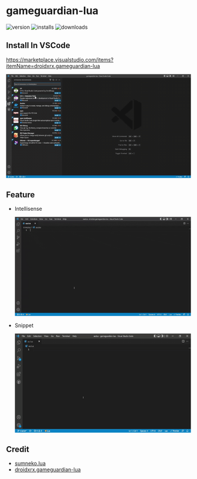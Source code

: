 # gameguardian-lua

![version](https://vsmarketplacebadge.apphb.com/version-short/droidxrx.gameguardian-lua.svg)
![installs](https://vsmarketplacebadge.apphb.com/installs-short/droidxrx.gameguardian-lua.svg)
![downloads](https://vsmarketplacebadge.apphb.com/downloads-short/droidxrx.gameguardian-lua.svg)

## Install In VSCode

https://marketplace.visualstudio.com/items?itemName=droidxrx.gameguardian-lua

![avatar](https://github.com/droidxrx/gameguardian-lua/raw/master/image/install.gif)

## Feature

- Intellisense

  ![avatar](https://github.com/droidxrx/gameguardian-lua/raw/master/image/intellisense.gif)

- Snippet

  ![avatar](https://github.com/droidxrx/gameguardian-lua/raw/master/image/snippet.gif)

## Credit

- [sumneko.lua](https://github.com/sumneko/lua-language-server)
- [droidxrx.gameguardian-lua](https://github.com/droidxrx/gameguardian-lua)
